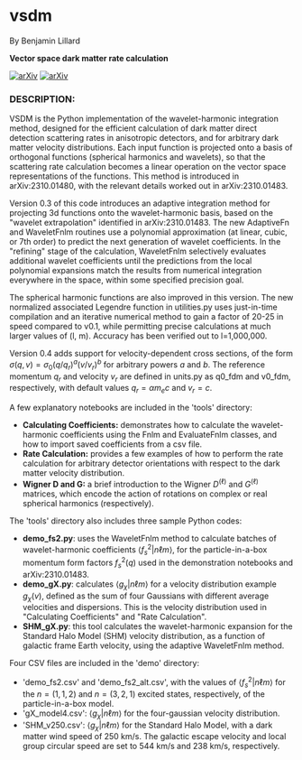 # vsdm

By Benjamin Lillard

**Vector space dark matter rate calculation** 


[![arXiv](https://img.shields.io/badge/arXiv-2310.01480%20-green.svg)](https://arxiv.org/abs/2310.01480)
[![arXiv](https://img.shields.io/badge/arXiv-2310.01483%20-green.svg)](https://arxiv.org/abs/2310.01483)


### DESCRIPTION: ##########################################################

VSDM is the Python implementation of the wavelet-harmonic integration method, designed for the efficient calculation of dark matter direct detection scattering rates in anisotropic detectors, and for arbitrary dark matter velocity distributions. Each input function is projected onto a basis of orthogonal functions (spherical harmonics and wavelets), so that the scattering rate calculation becomes a linear operation on the vector space representations of the functions. This method is introduced in arXiv:2310.01480, with the relevant details worked out in arXiv:2310.01483. 

Version 0.3 of this code introduces an adaptive integration method for projecting 3d functions onto the wavelet-harmonic basis, based on the "wavelet extrapolation" identified in arXiv:2310.01483. The new AdaptiveFn and WaveletFnlm routines use a polynomial approximation (at linear, cubic, or 7th order) to predict the next generation of wavelet coefficients. In the "refining" stage of the calculation, WaveletFnlm selectively evaluates additional wavelet coefficients until the predictions from the local polynomial expansions match the results from numerical integration everywhere in the space, within some specified precision goal.  

The spherical harmonic functions are also improved in this version. The new normalized associated Legendre function in utilities.py uses just-in-time compilation and an iterative numerical method to gain a factor of 20-25 in speed compared to v0.1, while permitting precise calculations at much larger values of (l, m). Accuracy has been verified out to l=1,000,000.

Version 0.4 adds support for velocity-dependent cross sections, of the form $\sigma(q, v) = \sigma_0 (q/q_r)^a (v / v_r)^b$ for arbitrary powers $a$ and $b$. The reference momentum $q_r$ and velocity $v_r$ are defined in units.py as q0_fdm and v0_fdm, respectively, with default values $q_r = \alpha m_e c$ and $v_r = c$.  

A few explanatory notebooks are included in the 'tools' directory:
- **Calculating Coefficients:** demonstrates how to calculate the wavelet-harmonic coefficients using the Fnlm and EvaluateFnlm classes, and how to import saved coefficients from a csv file. 
- **Rate Calculation:** provides a few examples of how to perform the rate calculation for arbitrary detector orientations with respect to the dark matter velocity distribution. 
- **Wigner D and G:** a brief introduction to the Wigner $D^{(\ell)}$ and $G^{(\ell)}$ matrices, which encode the action of rotations on complex or real spherical harmonics (respectively). 

The 'tools' directory also includes three sample Python codes:
- **demo_fs2.py**: uses the WaveletFnlm method to calculate batches of wavelet-harmonic coefficients $\langle f_s^2 | n \ell m \rangle$, for the particle-in-a-box momentum form factors $f_s^2({q})$ used in the demonstration notebooks and arXiv:2310.01483. 
- **demo_gX.py**: calculates $\langle g_\chi | n \ell m \rangle$ for a velocity distribution example $g_\chi({v})$, defined as the sum of four Gaussians with different average velocities and dispersions. This is the velocity distribution used in "Calculating Coefficients" and "Rate Calculation". 
- **SHM_gX.py**: this tool calculates the wavelet-harmonic expansion for the Standard Halo Model (SHM) velocity distribution, as a function of galactic frame Earth velocity, using the adaptive WaveletFnlm method. 

Four CSV files are included in the 'demo' directory: 
- 'demo_fs2.csv' and 'demo_fs2_alt.csv', with the values of $\langle f_s^2 | n \ell m \rangle$ for the ${n} = (1, 1, 2)$ and ${n} = (3, 2, 1)$ excited states, respectively, of the particle-in-a-box model. 
- 'gX_model4.csv': $\langle g_\chi | n \ell m \rangle$ for the four-gaussian velocity distribution.
- 'SHM_v250.csv': $\langle g_\chi | n \ell m \rangle$ for the Standard Halo Model, with a dark matter wind speed of 250 km/s. The galactic escape velocity and local group circular speed are set to 544 km/s and 238 km/s, respectively. 

